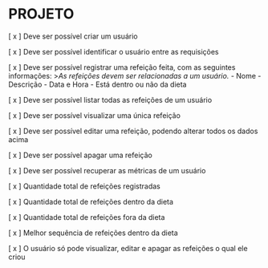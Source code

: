# PROJETO

[ x ] Deve ser possível criar um usuário

[ x ] Deve ser possível identificar o usuário entre as requisições

[ x ] Deve ser possível registrar uma refeição feita, com as seguintes informações: >*As refeições devem ser relacionadas a um usuário.* - Nome - Descrição - Data e Hora - Está dentro ou não da dieta

[ x ]  Deve ser possível listar todas as refeições de um usuário

[ x ] Deve ser possível visualizar uma única refeição

[ x ] Deve ser possível editar uma refeição, podendo alterar todos os dados acima

[ x ] Deve ser possível apagar uma refeição

[ x ] Deve ser possível recuperar as métricas de um usuário

[ x ] Quantidade total de refeições registradas

[ x ] Quantidade total de refeições dentro da dieta

[ x ] Quantidade total de refeições fora da dieta

[ x ]  Melhor sequência de refeições dentro da dieta

[ x ] O usuário só pode visualizar, editar e apagar as refeições o qual ele criou
